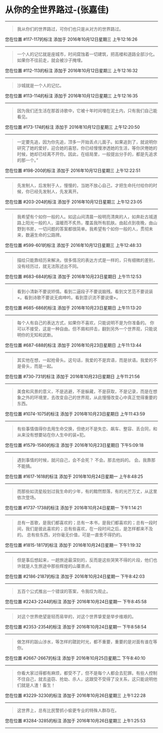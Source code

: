# 从你的全世界路过-(张嘉佳)

---

> 我从你们的世界路过，可你们也只是从对方的世界路过。

您在位置 #117-117的标注 添加于 2016年10月12日星期三 上午12:16:26

---

> 一个人的记忆就是座城市，时间腐蚀着一切建筑，把高楼和道路全部沙化。如果你不往前走，就会被沙子掩埋。

您在位置 #112-113的标注 添加于 2016年10月12日星期三 上午12:16:32

---

> 沙城就是一个人的记忆。

您在位置 #113-114的标注 添加于 2016年10月12日星期三 上午12:16:35

---

> 因为我们还生活在那首诗歌中，它被十年时间埋在泥土内，只有我们自己能看见。

您在位置 #173-174的标注 添加于 2016年10月12日星期三 上午12:20:50

---

> 一定要先追，因为你先追，顶多一开始丢点儿面子。如果追到了，就说明你研究了她的爱好，迎合她的喜怒，你已经慢慢渗透她的生活，等你厌倦她的时候，她却已经离不开你。因此，在结局里，一般提出分手的，都是先追求的那一个。”

您在位置 #198-200的标注 添加于 2016年10月12日星期三 上午12:22:51

---

> 先发制人，后发制于人，慢慢的，当她不放心自己，才把生命托付给你的时候，你已经先发制人，先发离开。

您在位置 #203-204的标注 添加于 2016年10月12日星期三 上午12:23:05

---

> 我希望有个如你一般的人。如这山间清晨一般明亮清爽的人，如奔赴古城道路上阳光一般的人，温暖而不炙热，覆盖我所有肌肤。由起点到夜晚，由山野到书房，一切问题的答案都很简单。我希望有个如你一般的人，贯彻未来，数遍生命的公路牌。

您在位置 #599-601的标注 添加于 2016年10月12日星期三 上午12:48:33

---

> 描绘只能靠经历来解决。很多情况的表达方式是一样的，只有细微的差别，没有经历过，就无法陈述出不同。

您在位置 #683-684的标注 添加于 2016年10月23日星期日 上午11:12:53

---

> 看到小清新不要说矫情。看到二逼段子不要说脑残。看到文艺范不要说装×。看到诗歌不要说无病呻吟。看到意识流不要说傻×。

您在位置 #685-686的标注 添加于 2016年10月23日星期日 上午11:13:20

---

> 每个人有自己的表达方式，如果你不喜欢，只能说明不是为你准备的。 你可以不接受，这是一种自由。但不屑和抨击，翻到另外一个世界观，只能说明你的无知和武断。

您在位置 #687-688的标注 添加于 2016年10月23日星期日 上午11:13:44

---

> 其实他在想，一起抢骨头。这句话，我爱的不是宾语，而是状语。我爱的不是骨头，而是一起。

您在位置 #730-731的标注 添加于 2016年10月23日星期日 上午11:21:56

---

> 美食和风景的意义，不是逃避，不是躲藏，不是获取，不是记录，而是在想象之外的环境里，去改变自己的世界观，从此慢慢改变心中真正觉得重要的东西。

您在位置 #1074-1075的标注 添加于 2016年10月23日星期日 上午11:43:59

---

> 有些事情值得你去用生命交换，但绝对不是失恋、飙车、整容、丢合同，和从来没有想要站在你人生中的装×犯。

您在位置 #1579-1580的标注 添加于 2016年10月23日星期日 下午5:09:18

---

> 遇到事情的时候，就问自己，会不会死？ 不会。那去他妈的。 会。我靠那不能搞。

您在位置 #1617-1618的标注 添加于 2016年10月24日星期一 上午8:48:25

---

> 而那些如流星般划过我生命的少年，有的黯然颓落，有的光芒万丈，从这里依次登场。

您在位置 #1737-1738的标注 添加于 2016年10月24日星期一 下午1:14:21

---

> 总有一首歌，是我们都喜欢的；总有一本书，是我们都喜欢的；总有一段时间，我们是彼此喜欢的；总有些喜欢，在一段时间之后，是怎样都来不及的。 总有些东西，对你毫无价值，可是一直舍不得扔的。

您在位置 #1815-1817的标注 添加于 2016年10月24日星期一 下午1:19:32

---

> 但是事后想起来，一趟旅途最深刻的，反而是这些哭笑不得的片段，他们也许就是人生旅途中那些辉煌的山寨景点。

您在位置 #2186-2187的标注 添加于 2016年10月24日星期一 下午8:42:03

---

> 五百个公式推出一个错误的答案，令我叹为观止。

您在位置 #2243-2244的标注 添加于 2016年10月24日星期一 下午8:45:58

---

> 对这个世界绝望是轻而易举的，对这个世界挚爱是举步维艰的。

您在位置 #2353-2354的标注 添加于 2016年10月24日星期一 下午8:58:54

---

> 做怎样的跋山涉水，等怎样的蹉跎时光，都不重要，重要的是对面有谁在等你。

您在位置 #2667-2667的标注 添加于 2016年10月25日星期二 下午8:40:10

---

> 你看大家过得都有麻烦，都受不了，但不是每个人都会去犯罪。有些人控制不住自己，就去盗窃、抢劫、杀人，这跟受不受得了没关系，这只能说明他们就是人渣！畜生！

您在位置 #3229-3230的标注 添加于 2016年10月26日星期三 上午1:22:28

---

> 这世界上，总有比民警抓小偷更专业的特殊人群存在。

您在位置 #3284-3285的标注 添加于 2016年10月26日星期三 上午1:25:53

---

